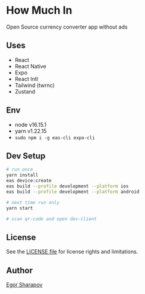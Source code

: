 # How Much In
Open Source currency converter app without ads

## Uses
- React
- React Native
- Expo
- React Intl
- Tailwind (twrnc)
- Zustand

## Env

- node v16.15.1
- yarn v1.22.15
- `sudo npm i -g eas-cli expo-cli`

## Dev Setup
```sh
# run once
yarn install
eas device:create
eas build --profile development --platform ios
eas build --profile development --platform android

# next time run only
yarn start

# scan qr-code and open dev-client
```

## License

See the [LICENSE file](LICENSE.txt) for license rights and limitations.

## Author

[Egor Sharapov](https://egor.sh)
